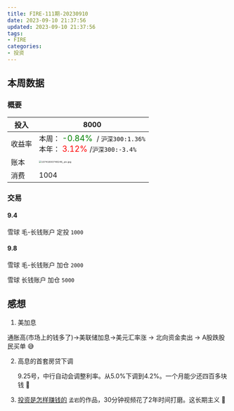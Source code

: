 ```yaml
---
title: FIRE-111期-20230910
date: 2023-09-10 21:37:56
updated: 2023-09-10 21:37:56
tags:
- FIRE
categories:
- 投资
---
```




## 本周数据

### 概要

| 投入   | 8000                                                         |
| ------ | ------------------------------------------------------------ |
| 收益率 | 本周：<font color="green" size=4> -0.84% </font>   / `沪深300:1.36%`    <br />本年：<font color="red" size=4> 3.12% </font>/`沪深300:-3.4%` |
| 账本   | <img src="https://s2.loli.net/2023/09/10/gRXtE4MijCrQS9h.jpg" alt="10741693746146_.pic.jpg" style="zoom:33%;" /> |
| 消费   | 1004                                                         |

### 交易

#### 9.4

 雪球 毛-长钱账户 定投  `1000`

#### 9.8

 雪球 毛-长钱账户 加仓  `2000`

 雪球 长钱账户 加仓  `5000`

## 感想

1. 美加息

通胀高(市场上的钱多了)->美联储加息->美元汇率涨 -> 北向资金卖出 -> A股跌股民买单 😅

2. 高息的首套房贷下调

   9.25号，中行自动会调整利率。从5.0%下调到4.2%。一个月能少还四百多块钱 🙏

3. [投资是怎样赚钱的](https://www.bilibili.com/video/BV1e8411B7w7) `孟岩`的作品，30分钟视频花了2年时间打磨。这长期主义 🐂

